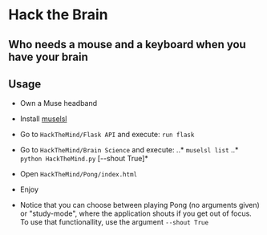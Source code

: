 # Hack the Brain
## Who needs a mouse and a keyboard when you have your brain

## Usage
* Own a Muse headband
* Install [muselsl](https://github.com/alexandrebarachant/muse-lsl)
* Go to ``HackTheMind/Flask API`` and execute: ``run flask``
* Go to ``HackTheMind/Brain Science`` and execute:
..* ``muselsl list``
..* ``python HackTheMind.py`` [--shout True]*
* Open ``HackTheMind/Pong/index.html``
* Enjoy

* Notice that you can choose between playing Pong (no arguments given) or "study-mode", where the application shouts if you get out of focus. To 
use that functionallity, use the argument ``--shout True``
